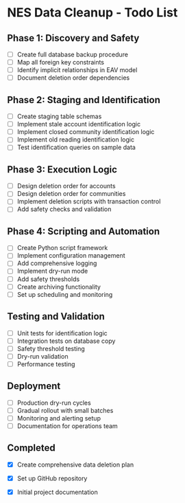 # NES Data Cleanup - Todo List

## Phase 1: Discovery and Safety
- [ ] Create full database backup procedure
- [ ] Map all foreign key constraints
- [ ] Identify implicit relationships in EAV model
- [ ] Document deletion order dependencies

## Phase 2: Staging and Identification
- [ ] Create staging table schemas
- [ ] Implement stale account identification logic
- [ ] Implement closed community identification logic  
- [ ] Implement old reading identification logic
- [ ] Test identification queries on sample data

## Phase 3: Execution Logic
- [ ] Design deletion order for accounts
- [ ] Design deletion order for communities
- [ ] Implement deletion scripts with transaction control
- [ ] Add safety checks and validation

## Phase 4: Scripting and Automation
- [ ] Create Python script framework
- [ ] Implement configuration management
- [ ] Add comprehensive logging
- [ ] Implement dry-run mode
- [ ] Add safety thresholds
- [ ] Create archiving functionality
- [ ] Set up scheduling and monitoring

## Testing and Validation
- [ ] Unit tests for identification logic
- [ ] Integration tests on database copy
- [ ] Safety threshold testing
- [ ] Dry-run validation
- [ ] Performance testing

## Deployment
- [ ] Production dry-run cycles
- [ ] Gradual rollout with small batches
- [ ] Monitoring and alerting setup
- [ ] Documentation for operations team

## Completed
- [x] Create comprehensive data deletion plan
- [x] Set up GitHub repository
- [x] Initial project documentation

